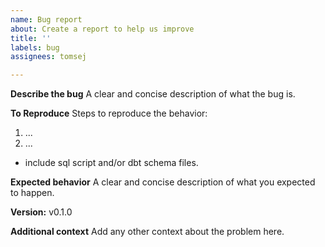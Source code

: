 ```yaml
---
name: Bug report
about: Create a report to help us improve
title: ''
labels: bug
assignees: tomsej

---
```


**Describe the bug**
A clear and concise description of what the bug is.

**To Reproduce**
Steps to reproduce the behavior:
1. ...
2. ...
+ include sql script and/or dbt schema files.

**Expected behavior**
A clear and concise description of what you expected to happen.

**Version:**
 v0.1.0

**Additional context**
Add any other context about the problem here.
